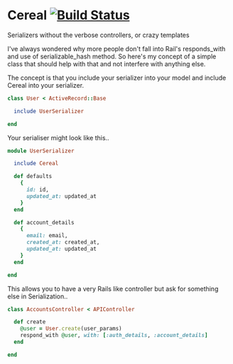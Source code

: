 # Cereal [![Build Status](https://travis-ci.org/madebymany/cereal.png?branch=master)](https://travis-ci.org/madebymany/cereal/)

Serializers without the verbose controllers, or crazy templates

I've always wondered why more people don't fall into Rail's responds_with and use of serializable_hash method. So here's my concept of a simple class that should help with that and not interfere with anything else.

The concept is that you include your serializer into your model and include Cereal into your serializer.

``` ruby
class User < ActiveRecord::Base

  include UserSerializer

end

```

Your serialiser might look like this..


``` ruby
module UserSerializer

  include Cereal

  def defaults
    {
      id: id,
      updated_at: updated_at
    }
  end

  def account_details
    {
      email: email,
      created_at: created_at,
      updated_at: updated_at
    }
  end

end

```

This allows you to have a very Rails like controller but ask for something else in Serialization..

``` ruby
class AccountsController < APIController

  def create
    @user = User.create(user_params)
    respond_with @user, with: [:auth_details, :account_details]
  end

end
```
